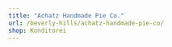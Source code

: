 ```yaml
---
title: "Achatz Handmade Pie Co."
url: /beverly-hills/achatz-handmade-pie-co/
shop: Konditorei
---
```

